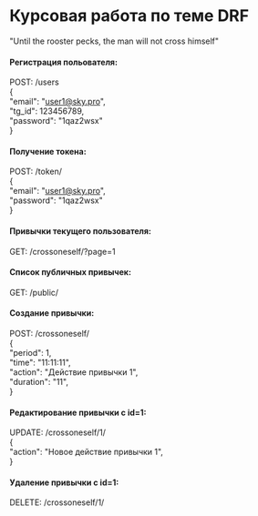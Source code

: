 # Курсовая работа по теме DRF

"Until the rooster pecks, the man will not cross himself"

#### Регистрация польователя:
POST: /users<br>
{<br>
    "email": "user1@sky.pro",<br>
    "tg_id": 123456789,<br>
    "password": "1qaz2wsx"<br>
}

#### Получение токена:
POST: /token/<br>
{<br>
    "email": "user1@sky.pro",<br>
    "password": "1qaz2wsx"<br>
}<br>

#### Привычки текущего пользователя:
GET: /crossoneself/?page=1

#### Список публичных привычек:
GET: /public/

#### Создание привычки:
POST: /crossoneself/<br>
{<br>
    "period": 1,<br>
    "time": "11:11:11",<br>
    "action": "Действие привычки 1",<br>
    "duration": "11",<br>
}


#### Редактирование привычки с id=1:
UPDATE: /crossoneself/1/<br>
{<br>
    "action": "Новое действие привычки 1",<br>
}


#### Удаление привычки с id=1:
DELETE: /crossoneself/1/<br>